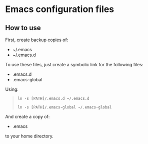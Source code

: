 Emacs configuration files
=========================

How to use
----------

First, create backup copies of:

  * ~/.emacs
  * ~/.emacs.d

To use these files, just create a symbolic link
for the following files:

  * .emacs.d
  * .emacs-global

Using:

>     ln -s [PATH]/.emacs.d ~/.emacs.d
>
>     ln -s [PATH]/.emacs-global ~/.emacs-global

And create a copy of:

  * .emacs

to your home directory.
